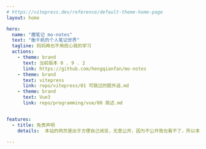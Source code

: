 ```yaml
---
# https://vitepress.dev/reference/default-theme-home-page
layout: home

hero:
  name: "魔笔记 mo-notes"
  text: "衡千帆的个人笔记世界"
  tagline: 妈妈再也不用担心我的学习
  actions:
    - theme: brand
      text: 当前版本 0 . 9 . 2
      link: https://github.com/hengqianfan/mo-notes
    - theme: brand
      text: vitepress
      link: repo/vitepress/01 可跳过的题外话.md
    - theme: brand
      text: Vue3
      link: repo/programming/vue/00 简述.md


features:
  - title: 免责声明
    details:  本站的网页是出于方便自己阅览，无意公开，因为不公开我也看不了，所以本站内容完全具有主观性，请勿当成教程。

---
```


